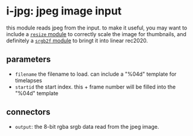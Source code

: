 # i-jpg: jpeg image input

this module reads jpeg from the input. to make it useful, you may want to
include a [`resize` module](../resize/readme.md) to correctly scale the image
for thumbnails, and definitely a [`srgb2f` module](../srgb2f/readme.md) to
bringt it into linear rec2020.

## parameters

* `filename` the filename to load. can include a "%04d" template for timelapses
* `startid` the start index. this + frame number will be filled into the "%04d" template

## connectors

* `output`: the 8-bit rgba srgb data read from the jpeg image.
